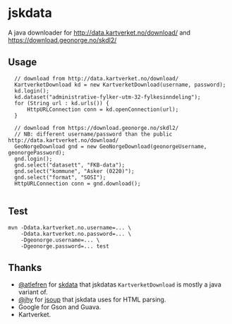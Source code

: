 # jskdata

A java downloader for http://data.kartverket.no/download/ and https://download.geonorge.no/skdl2/

## Usage
```
  // download from http://data.kartverket.no/download/
  KartverketDownload kd = new KartverketDownload(username, password);
  kd.login();
  kd.dataset("administrative-fylker-utm-32-fylkesinndeling");
  for (String url : kd.urls()) {
      HttpURLConnection conn = kd.openConnection(url);
  }
  
  // download from https://download.geonorge.no/skdl2/
  // NB: different username/password than the public http://data.kartverket.no/download/
  GeoNorgeDownload gnd = new GeoNorgeDownload(geonorgeUsername, geonorgePassword);
  gnd.login();
  gnd.select("datasett", "FKB-data");
  gnd.select("kommune", "Asker (0220)");
  gnd.select("format", "SOSI");
  HttpURLConnection conn = gnd.download();
  
```

## Test
```
mvn -Ddata.kartverket.no.username=... \
    -Ddata.kartverket.no.password=... \
    -Dgeonorge.username=... \
    -Dgeonorge.password=... test
```

## Thanks
* [@atlefren](https://github.com/atlefren/) for [skdata](https://github.com/atlefren/skdata) that jskdatas `KartverketDownload` is mostly a java variant of.
* [@jhy](https://github.com/jhy/) for [jsoup](https://github.com/jhy/jsoup) that jskdata uses for HTML parsing.
* Google for Gson and Guava.
* Kartverket.

